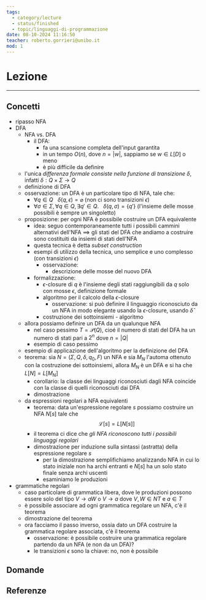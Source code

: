 ```yaml
---
tags:
  - category/lecture
  - status/finished
  - topic/linguaggi-di-programmazione
date: 08-10-2024 11:16:50
teacher: roberto.gorrieri@unibo.it
mod: 1
---
```

# Lezione
---
## Concetti
- ripasso NFA
- DFA
	- NFA vs. DFA
		- il DFA:
			- fa una scansione completa dell'input garantita
			- in un tempo $O(n)$, dove $n = |w|$, sappiamo se $w \in L[D]$ o meno
			- è più difficile da definire
	- l'unica _differenza formale consiste nella funzione di transizione $\delta$_, infatti $\delta: Q \times \Sigma \to Q$
	- definizione di DFA
	- osservazione: un DFA è un particolare tipo di NFA, tale che:
		- $\forall q \in Q \ \ \ \delta(q, \epsilon) = \varnothing$ (non ci sono transizioni $\epsilon$)
		- $\forall \sigma \in \Sigma, \forall q \in Q, \exists q'\in Q. \ \ \ \delta(q, \sigma) = \{q'\}$ (l'insieme delle mosse possibili è sempre un singoletto) 
	- proposizione: per ogni NFA è possibile costruire un DFA equivalente
		- idea: seguo contemporaneamente tutti i possibili cammini alternativi dell'NFA $\implies$ gli stati del DFA che andiamo a costruire sono costituiti da insiemi di stati dell'NFA
		- questa tecnica è detta _subset construction_
		- esempi di utilizzo della tecnica, uno semplice e uno complesso (con transizioni $\epsilon$)
			- osservazione:
				- descrizione delle mosse del nuovo DFA
		- formalizzazione:
			- $\epsilon$-closure di $q$ è l'insieme degli stati raggiungibili da $q$ solo con mosse $\epsilon$, definizione formale
			- algoritmo per il calcolo della $\epsilon$-closure
				- osservazione: si può definire il linguaggio riconosciuto da un NFA in modo elegante usando la $\epsilon$-closure, usando $\hat{\delta}$
			- costruzione dei sottoinsiemi - algoritmo
	- allora possiamo definire un DFA da un qualunque NFA
		- nel caso pessimo $T = \mathscr{P}(Q)$, cioé il numero di stati del DFA ha un numero di stati pari a $2^{n}$ dove $n = |Q|$
		- esempio di caso pessimo
	- esempio di applicazione dell'algoritmo per la definizione del DFA
	- teorema: sia $N = (\Sigma, Q, \delta, q_{0}, F)$ un NFA e sia $M_{N}$ l'automa ottenuto con la costruzione dei sottoinsiemi, allora $M_{N}$ è un DFA e si ha che $L[N] = L[M_{N}]$
		- corollario: la classe dei linguaggi riconosciuti dagli NFA coincide con la classe di quelli riconosciuti dai DFA
		- dimostrazione
	- da espressioni regolari a NFA equivalenti
		- teorema: data un'espressione regolare $s$ possiamo costruire un NFA $N[s]$ tale che $$\mathscr{L}[s] = L[N[s]]$$
		- il teorema ci dice che _gli NFA riconoscono tutti i possibili linguaggi regolari_
		- dimostrazione per induzione sulla sintassi (astratta) della espressione regolare $s$
			- per la dimostrazione semplifichiamo analizzando NFA in cui lo stato iniziale non ha archi entranti e $N[s]$ ha un solo stato finale senza archi uscenti
			- esaminiamo le produzioni
- grammatiche regolari
	- caso particolare di grammatica libera, dove le produzioni possono essere solo del tipo $V \to aW$ o $V \to a$ dove $V, W \in NT$ e $a \in T$
	- è possibile associare ad ogni grammatica regolare un NFA, c'è il teorema
	- dimostrazione del teorema
	- ora facciamo il passo inverso, ossia dato un DFA costruire la grammatica regolare associata, c'è il teorema
		- osservazione: è possibile costruire una grammatica regolare partendo da un NFA (e non da un DFA)?
		- le transizioni $\epsilon$ sono la chiave: no, non è possibile

## Domande

## Referenze
